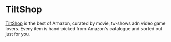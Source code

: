 # TiltShop

[TiltShop](www.tiltshop.co) is the best of Amazon, curated by movie, tv-shows adn video game lovers.
Every item is hand-picked from Amazon's catalogue and sorted out just for you.